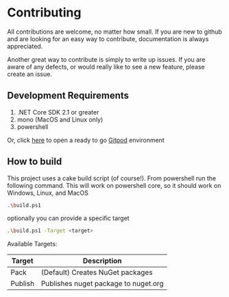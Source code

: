 # Contributing

All contributions are welcome, no matter how small. If you are new to github and are looking
for an easy way to contribute, documentation is always appreciated.

Another great way to contribute is simply to write up issues. If you are aware of any defects,
or would really like to see a new feature, please create an issue.

## Development Requirements

1. .NET Core SDK 2.1 or greater
2. mono (MacOS and Linux only)
3. powershell

Or, click [here](https://gitpod.io#https://cake-contrib/Cake.RepoVersion) to open a ready to go [Gitpod] environment

[Gitpod]: https://gitpod.io

## How to build

This project uses a cake build script (of course!). From powershell run the following command. This will work on
powershell core, so it should work on Windows, Linux, and MacOS

```bash
.\build.ps1
```

optionally you can provide a specific target


```bash
.\build.ps1 -Target <target>
```

Available Targets:

| Target    | Description                                |
| --------- | ------------------------------------------ |
| Pack      | (Default) Creates NuGet packages           |
| Publish   | Publishes nuget package to nuget.org       |

